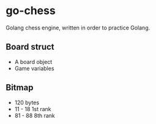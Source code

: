 # go-chess
Golang chess engine, written in order to practice Golang.

## Board struct
- A board object
- Game variables

## Bitmap
- 120 bytes
- 11 - 18 1st rank
- 81 - 88 8th rank
